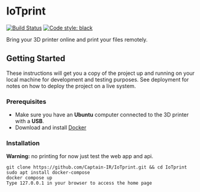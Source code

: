 IoTprint
=============
[![Build Status](https://travis-ci.org/Captain-IR/IoTprint.svg?branch=master)](https://travis-ci.org/Captain-IR/IoTprint)
[![Code style: black](https://img.shields.io/badge/code%20style-black-000000.svg)](https://github.com/psf/black)

Bring your 3D printer online and print your files remotely.

## Getting Started
These instructions will get you a copy of the project up and running on your local machine for development and testing purposes.
See deployment for notes on how to deploy the project on a live system.

### Prerequisites
* Make sure you have an **Ubuntu** computer connected to the 3D printer with a **USB**.
* Download and install [Docker](https://docs.docker.com/install/linux/docker-ce/ubuntu/)
### Installation
**Warning:** no printing for now just test the web app and api.
```
git clone https://github.com/Captain-IR/IoTprint.git && cd IoTprint
sudo apt install docker-compose
docker compose up
Type 127.0.0.1 in your browser to access the home page
```

